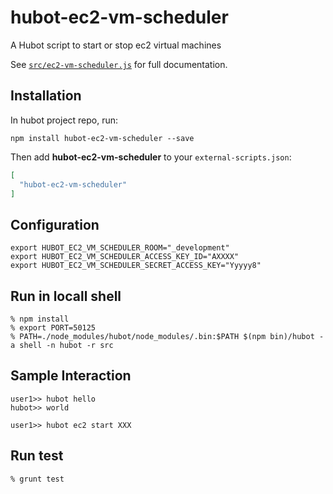 # hubot-ec2-vm-scheduler

A Hubot script to start or stop ec2 virtual machines

See [`src/ec2-vm-scheduler.js`](src/ec2-vm-scheduler.js) for full documentation.

## Installation

In hubot project repo, run:

`npm install hubot-ec2-vm-scheduler --save`

Then add **hubot-ec2-vm-scheduler** to your `external-scripts.json`:

```json
[
  "hubot-ec2-vm-scheduler"
]
```

## Configuration

```
export HUBOT_EC2_VM_SCHEDULER_ROOM="_development"
export HUBOT_EC2_VM_SCHEDULER_ACCESS_KEY_ID="AXXXX"
export HUBOT_EC2_VM_SCHEDULER_SECRET_ACCESS_KEY="Yyyyy8"
```

## Run in locall shell

```
% npm install
% export PORT=50125
% PATH=./node_modules/hubot/node_modules/.bin:$PATH $(npm bin)/hubot -a shell -n hubot -r src
```

## Sample Interaction

```
user1>> hubot hello
hubot>> world

user1>> hubot ec2 start XXX
```

## Run test

```
% grunt test
```

